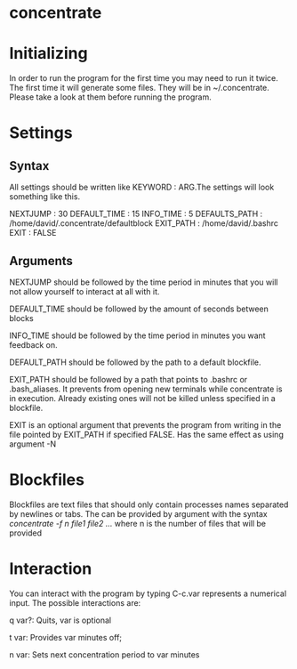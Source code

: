 # concentrate
<h1>Initializing</h1>
<p>
	In order to run the program for the first time you may need to run it twice. The first time it will generate some files. They will be in ~/.concentrate. Please take a look at them before running the program.
</p>
<h1>Settings</h1>
<h2>Syntax</h2>
<p>
	All settings should be written like KEYWORD : ARG.The settings will look something like this.
	<p>
		NEXTJUMP : 30  
		DEFAULT_TIME : 15  
		INFO_TIME : 5  
		DEFAULTS_PATH : /home/david/.concentrate/defaultblock  
		EXIT_PATH : /home/david/.bashrc  
		EXIT : FALSE  
	</p>
</p>
<h2>Arguments</h2>
<p>
	NEXTJUMP should be followed by the time period in minutes that you will not allow yourself to interact at all with it. 
</p>
<p>
	DEFAULT_TIME should be followed by the amount of seconds between blocks
</p>
<p>
	INFO_TIME should be followed by the time period in minutes you want feedback on.
</p>
<p>
	DEFAULT_PATH should be followed by the path to a default blockfile. 
</p>
<p>
	EXIT_PATH should be followed by a path that points to .bashrc or .bash_aliases. It prevents from opening new terminals while concentrate is in execution. Already existing ones will not be killed unless specified in a blockfile.
</p>
<p>
	EXIT is an optional argument that prevents the program from writing in the file pointed by EXIT_PATH if specified FALSE. Has the same effect as using argument -N
</p>
<h1>Blockfiles</h1>
<p>
	Blockfiles are text files that should only contain processes names separated by newlines or tabs. The can be provided by argument with the syntax <i> concentrate -f n file1 file2 ...</i>  where n is the number of files that will be provided
</p>
<h1>Interaction</h1>
<p>
	You can interact with the program by typing C-c.var represents a numerical input. The possible interactions are:
</p>
<p>
q var?: Quits, var is optional
</p>
<p>
t var: Provides var minutes off;
</p>
<p>
n var: Sets next concentration period to var minutes
</p>